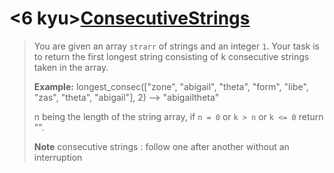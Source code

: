 # <6 kyu>[ConsecutiveStrings]
> 
> You are given an array `strarr` of strings and an integer `1`. Your task is to return the first longest string consisting of k consecutive strings taken in the array.
> 
> **Example:**
> longest_consec(["zone", "abigail", "theta", "form", "libe", "zas", "theta", "abigail"], 2) --> "abigailtheta"
> 
> n being the length of the string array, if `n = 0` or `k > n` or `k <= 0` return "".
> 
> **Note**
> consecutive strings : follow one after another without an interruption

[ConsecutiveStrings]:https://www.codewars.com/kata/consecutive-strings "ConsecutiveStrings"
